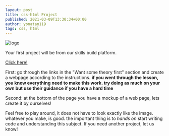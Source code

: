 ```yaml
---
layout: post
title: css-html Project
published: 2021-03-09T13:30:34+00:00
author: yonatan119
tags: css, html
---
```


![logo]("https://bundles.yourlearning.ibm.com/skills/ngo/assets/PZVPGKQQMYGZ128B/css2-layout-to-integrate.png")

Your first project will be from our skills build platform.

[Click here!](https://bundles.yourlearning.ibm.com/skills/ngo/#RKEMERVPMPMY1DGX/EKVDPYPKGMKV155G)

First:
go through the links in the "Want some theory first" section and create a webpage according to the instructions.
**if you went through the lesson, you know everything need to make this work. try doing as much on your own but use their guidance if you have a hard time**

Second:
at the bottom of the page you have a mockup of a web page, lets create it by ourselves!

Feel free to play around, it does not have to look exactly like the image.
whatever you make, is good.
the important thing is to *hands on* start writing code and understanding this subject.
If you need another project, let us know!
